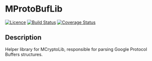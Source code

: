 
# MProtoBufLib

[![Licence](https://img.shields.io/badge/licence-GPLv3-blue.svg?style=flat-square)](https://www.gnu.org/licenses/gpl-3.0.html)    [![Build Status](https://img.shields.io/travis/Mynigma/MProtoBufLib.svg?style=flat-square)](https://travis-ci.org/Mynigma/MProtoBufLib)    [![Coverage Status](https://img.shields.io/coveralls/Mynigma/MProtoBufLib.svg?style=flat-square)](https://coveralls.io/r/Mynigma/MProtoBufLib)

## Description

Helper library for MCryptoLib, responsible for parsing Google Protocol Buffers structures.


